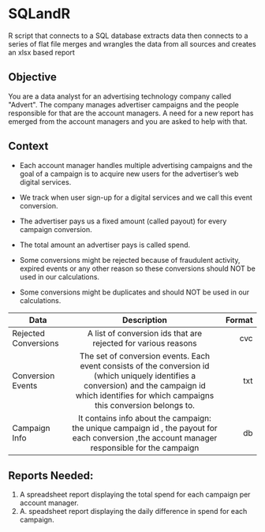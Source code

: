 # SQLandR
R script that connects to a SQL database extracts data then connects to a series of flat file merges and wrangles the data from all sources and creates an xlsx based report


## Objective

You are a data analyst for an advertising technology company called "Advert". The company manages advertiser campaigns and the people responsible for that are the account managers. A need for a new report has emerged from the account managers and you are asked to help with that.

## Context

* Each account manager handles multiple advertising campaigns and the goal of a campaign is to acquire new users for the advertiser’s web digital services.

* We track when user sign-up for a digital services and we call this event conversion.
* The advertiser pays us a fixed amount (called payout) for every campaign conversion.
* The total amount an advertiser pays is called spend.
* Some conversions might be rejected because of fraudulent activity, expired events or any other reason so these conversions should NOT be used in our calculations.
* Some conversions might be duplicates and should NOT be used in our calculations.




| Data                 | Description                                          | Format   |
|----------------------|:----------------------------------------------------:|---------:|
| Rejected Conversions |  A list of conversion ids that are rejected for various reasons |      cvc |
| Conversion Events  |The set of conversion events. Each event consists of the conversion id (which uniquely identifies a conversion) and the campaign id which identifies for which campaigns this conversion belongs to.|      txt |
| Campaign Info  | It contains info about the campaign: the unique campaign id , the payout for each conversion ,the account manager responsible for the campaign |        db|




## Reports Needed:

1. A spreadsheet report displaying the total spend for each campaign per account manager.
2. A. speadsheet report displaying the daily difference in spend for each campaign.
